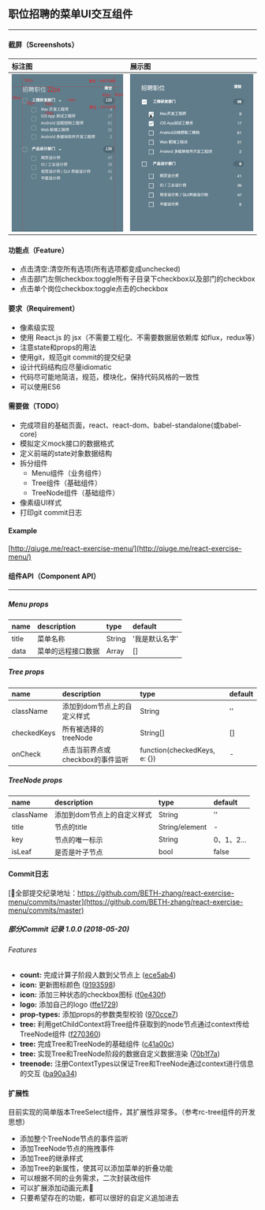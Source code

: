 ## 职位招聘的菜单UI交互组件
-----

#### 截屏（Screenshots）

标注图 | 展示图 |
:-------|:------|
![](./doc/UI.jpg) | ![](./doc/app.gif) |

#### 功能点（Feature）
* 点击清空:清空所有选项(所有选项都变成unchecked)
* 点击部门左侧checkbox:toggle所有子目录下checkbox以及部门的checkbox
* 点击单个岗位checkbox:toggle点击的checkbox

#### 要求（Requirement）
* 像素级实现
* 使用 React.js 的 jsx（不需要工程化、不需要数据层依赖库 如flux，redux等）
* 注意state和props的用法
* 使用git，规范git commit的提交纪录
* 设计代码结构应尽量idiomatic
* 代码尽可能地简洁，规范，模块化，保持代码风格的一致性
* 可以使用ES6

#### 需要做（TODO）
* 完成项目的基础页面，react、react-dom、babel-standalone(或babel-core)
* 模拟定义mock接口的数据格式
* 定义前端的state对象数据结构
* 拆分组件
  * Menu组件（业务组件）
  * Tree组件（基础组件）
  * TreeNode组件（基础组件）
* 像素级UI样式
* 打印git commit日志

#### Example
[http://qiuge.me/react-exercise-menu/](http://qiuge.me/react-exercise-menu/)

#### 组件API（Component API）
-----
##### Menu props

name | description | type | default |
:-------|:------|:-----|:------|
title | 菜单名称 | String | '我是默认名字' |
data | 菜单的远程接口数据 | Array | [] |

##### Tree props

name | description | type | default |
:-------|:------|:-----|:------|
className | 添加到dom节点上的自定义样式 | String | '' |
checkedKeys | 所有被选择的treeNode | String[] | [] |
onCheck | 点击当前界点或checkbox的事件监听 | function(checkedKeys, e: {}) | - |

##### TreeNode props

name | description | type | default |
:-------|:------|:-----|:------|
className | 添加到dom节点上的自定义样式 | String | '' |
title | 节点的title | String/element | - |
key | 节点的唯一标示 | String | 0、1、2... |
isLeaf | 是否是叶子节点 | bool |  false |

#### Commit日志

[全部提交纪录地址：https://github.com/BETH-zhang/react-exercise-menu/commits/master](https://github.com/BETH-zhang/react-exercise-menu/commits/master)
##### 部分Commit 记录 1.0.0 (2018-05-20)

###### Features

* **count:** 完成计算子阶段人数到父节点上 ([ece5ab4](https://github.com/BETH-zhang/react-exercise-menu/commit/ece5ab4))
* **icon:** 更新图标颜色 ([9193598](https://github.com/BETH-zhang/react-exercise-menu/commit/9193598))
* **icon:** 添加三种状态的checkbox图标 ([f0e430f](https://github.com/BETH-zhang/react-exercise-menu/commit/f0e430f))
* **logo:** 添加自己的logo ([ffe1729](https://github.com/BETH-zhang/react-exercise-menu/commit/ffe1729))
* **prop-types:** 添加props的参数类型校验 ([970cce7](https://github.com/BETH-zhang/react-exercise-menu/commit/970cce7))
* **tree:** 利用getChildContext将Tree组件获取到的node节点通过context传给TreeNode组件 ([f270360](https://github.com/BETH-zhang/react-exercise-menu/commit/f270360))
* **tree:** 完成Tree和TreeNode的基础组件 ([c41a00c](https://github.com/BETH-zhang/react-exercise-menu/commit/c41a00c))
* **tree:** 实现Tree和TreeNode阶段的数据自定义数据渲染 ([70b1f7a](https://github.com/BETH-zhang/react-exercise-menu/commit/70b1f7a))
* **treenode:** 注册ContextTypes以保证Tree和TreeNode通过context进行信息的交互 ([ba90a34](https://github.com/BETH-zhang/react-exercise-menu/commit/ba90a34))


#### 扩展性
目前实现的简单版本TreeSelect组件，其扩展性非常多。（参考rc-tree组件的开发思想）

* 添加整个TreeNode节点的事件监听
* 添加TreeNode节点的拖拽事件
* 添加Tree的继承样式
* 添加Tree的新属性，使其可以添加菜单的折叠功能
* 可以根据不同的业务需求，二次封装改组件
* 可以扩展添加动画元素
* 只要希望存在的功能，都可以很好的自定义追加进去